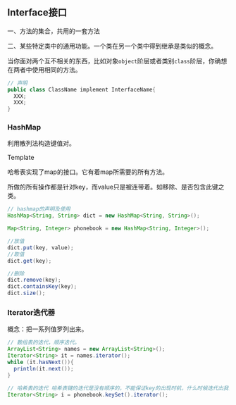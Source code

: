 ## Interface接口

一、方法的集合，共用的一套方法

二、某些特定类中的通用功能。一个类在另一个类中得到继承是类似的概念。

当你面对两个互不相关的东西，比如对象`object`阶层或者类别`class`阶层，你确想在两者中使用相同的方法。

```java
// 声明
public class ClassName implement InterfaceName{
  XXX;
  XXX;
}
```

### HashMap

利用散列法构造键值对。

Template

哈希表实现了map的接口。它有着map所需要的所有方法。

所做的所有操作都是针对key，而value只是被连带着。如移除、是否包含此键之类。

```java
// hashmap的声明及使用
HashMap<String, String> dict = new HashMap<String, String>();

Map<String, Integer> phonebook = new HashMap<String, Integer>();

//放值
dict.put(key, value);
//取值
dict.get(key);

//删除
dict.remove(key);
dict.containsKey(key);
dict.size();
```

### Iterator迭代器

概念：把一系列值罗列出来。

```java
// 数组表的迭代，顺序迭代。
ArrayList<String> names = new ArrayList<String>();
Iterator<String> it = names.iterator();
while (it.hasNext()){
  println(it.next());
}

// 哈希表的迭代 哈希表键的迭代是没有顺序的，不能保证key的出现时机，什么时候迭代出我们想要的键是不得而知的，唯一能保证的是每个键值都会出现一次。
Iterator<String> i = phonebook.keySet().iterator();
```

